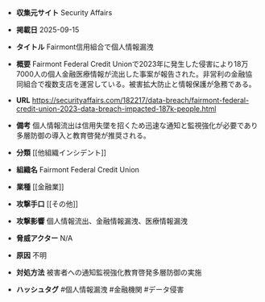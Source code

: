 - **収集元サイト**
Security Affairs

- **掲載日**
2025-09-15

- **タイトル**
Fairmont信用組合で個人情報漏洩

- **概要**
Fairmont Federal Credit Unionで2023年に発生した侵害により18万7000人の個人金融医療情報が流出した事案が報告された。非営利の金融協同組合で複数支店を運営している。被害拡大防止と情報保護が急務である。

- **URL**
https://securityaffairs.com/182217/data-breach/fairmont-federal-credit-union-2023-data-breach-impacted-187k-people.html

- **備考**
個人情報流出は信用失墜を招くため迅速な通知と監視強化が必要であり多層防御の導入と教育啓発が推奨される。

- **分類**
[[他組織インシデント]]

- **組織名**
Fairmont Federal Credit Union

- **業種**
[[金融業]]

- **攻撃手口**
[[その他]]

- **攻撃影響**
個人情報流出、金融情報漏洩、医療情報漏洩

- **脅威アクター**
N/A

- **原因**
不明

- **対処方法**
被害者への通知監視強化教育啓発多層防御の実施

- **ハッシュタグ**
#個人情報漏洩 #金融機関 #データ侵害
